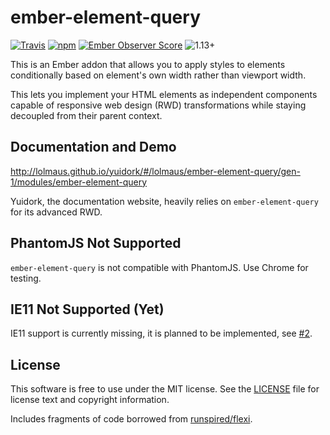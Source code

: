 ember-element-query
===================

[![Travis](https://api.travis-ci.org/lolmaus/ember-element-query.svg?branch=gen-1)](https://travis-ci.org/lolmaus/ember-element-query)
[![npm](https://img.shields.io/npm/v/ember-element-query.svg?maxAge=2592000)](https://www.npmjs.com/package/ember-element-query)
[![Ember Observer Score](https://emberobserver.com/badges/ember-element-query.svg)](https://emberobserver.com/addons/ember-element-query)
![1.13+](https://embadge.io/v1/badge.svg?start=1.13.0)

This is an Ember addon that allows you to apply styles to elements
conditionally based on element's own width rather than viewport width.

This lets you implement your HTML elements as independent components capable
of responsive web design (RWD) transformations while staying decoupled from their parent context.


Documentation and Demo
----------------------

http://lolmaus.github.io/yuidork/#/lolmaus/ember-element-query/gen-1/modules/ember-element-query

Yuidork, the documentation website, heavily relies on `ember-element-query` for its advanced RWD.


PhantomJS Not Supported
-----------------------

`ember-element-query` is not compatible with PhantomJS. Use Chrome for testing.


IE11 Not Supported (Yet)
------------------------

IE11 support is currently missing, it is planned to be implemented, see [#2](https://github.com/lolmaus/ember-element-query/issues/2).



License
-------

This software is free to use under the MIT license. See the [LICENSE](https://github.com/lolmaus/ember-element-query/blob/gen-1/LICENSE.md) file for license text and copyright information.

Includes fragments of code borrowed from [runspired/flexi](https://github.com/runspired/flexi).
